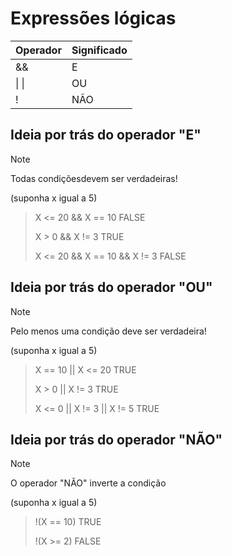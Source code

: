 # Expressões lógicas
| Operador  | Significado |
| ------------- | ------------- |
| &&  | E  |
|  \| \| | OU  |
|  !  | NÃO  |


## Ideia por trás do operador "E"
> [!NOTE]
> Todas condiçõesdevem ser verdadeiras!


(suponha x igual a 5)

>X <= 20 && X == 10 FALSE
>
>
>X > 0 && X != 3 TRUE 
>
>
>X <= 20 && X == 10 && X != 3 FALSE



## Ideia por trás do operador "OU"
> [!NOTE]
> Pelo menos uma condição deve ser verdadeira!


(suponha x igual a 5)

> X == 10 || X <= 20 TRUE
>
>
> X > 0 || X != 3 TRUE 
>
>
> X <= 0 || X != 3 || X != 5 TRUE


## Ideia por trás do operador "NÃO"
> [!NOTE]
> O operador "NÃO" inverte a condição

(suponha x igual a 5)

> !(X == 10) TRUE 
>
> !(X >= 2) FALSE


